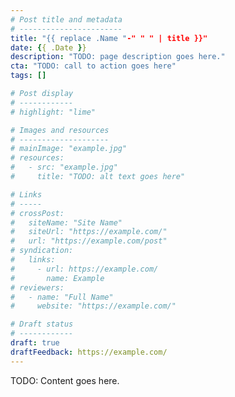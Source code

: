 ```yaml
---
# Post title and metadata
# -----------------------
title: "{{ replace .Name "-" " " | title }}"
date: {{ .Date }}
description: "TODO: page description goes here."
cta: "TODO: call to action goes here"
tags: []

# Post display
# ------------
# highlight: "lime"

# Images and resources
# --------------------
# mainImage: "example.jpg"
# resources:
#   - src: "example.jpg"
#     title: "TODO: alt text goes here"

# Links
# -----
# crossPost:
#   siteName: "Site Name"
#   siteUrl: "https://example.com/"
#   url: "https://example.com/post"
# syndication:
#   links:
#     - url: https://example.com/
#       name: Example
# reviewers:
#   - name: "Full Name"
#     website: "https://example.com/"

# Draft status
# ------------
draft: true
draftFeedback: https://example.com/
---
```


TODO: Content goes here.
